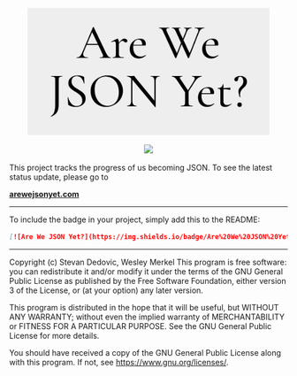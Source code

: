 <p align="center">
    <img src="https://raw.githubusercontent.com/sdedovic/are-we-json-yet/main/assets/preview.png?sanitize=true"
        height="230">
</p>
<p align="center">
    <a href="https://arewejsonyet.com" alt="Are We JSON Yet?">
        <img src="https://img.shields.io/badge/Are%20We%20JSON%20Yet-Probably.-yellow" /></a>
</p>

This project tracks the progress of us becoming JSON. To see the latest status update, please go to

**[arewejsonyet.com](http://www.arewejsonyet.com/)**

----

To include the badge in your project, simply add this to the README:
```markdown
[![Are We JSON Yet?](https://img.shields.io/badge/Are%20We%20JSON%20Yet-Probably.-yellow)](http://www.arewejsonyet.com/)
```

---

Copyright (c) Stevan Dedovic, Wesley Merkel
This program is free software: you can redistribute it and/or modify
it under the terms of the GNU General Public License as published by
the Free Software Foundation, either version 3 of the License, or
(at your option) any later version.

This program is distributed in the hope that it will be useful,
but WITHOUT ANY WARRANTY; without even the implied warranty of
MERCHANTABILITY or FITNESS FOR A PARTICULAR PURPOSE.  See the
GNU General Public License for more details.

You should have received a copy of the GNU General Public License
along with this program.  If not, see <https://www.gnu.org/licenses/>.
